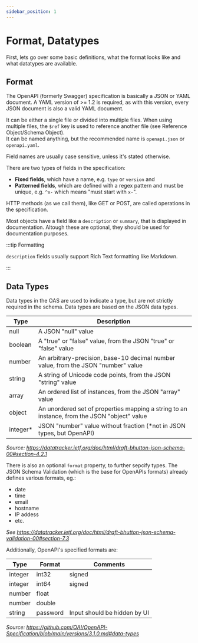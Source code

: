 ```yaml
---
sidebar_position: 1
---
```


# Format, Datatypes

First, lets go over some basic definitions, what the format looks like and what datatypes are available.

## Format

The OpenAPI (formerly Swagger) specification is basically a JSON or YAML document.
A YAML version of >= 1.2 is required, as with this version, every JSON document is also a valid YAML document.

It can be either a single file or divided into multiple files.
When using multiple files, the `$ref` key is used to reference another file (see Reference Object/Schema Object).  
It can be named anything, but the recommended name is `openapi.json` or `openapi.yaml`.

Field names are usually case sensitive, unless it's stated otherwise.

There are two types of fields in the specification:
- **Fixed fields**, which have a name, e.g. `type` or `version` and   
- **Patterned fields**, which are defined with a regex pattern and must be unique, e.g. `^x-` which means "must start with `x-`".

HTTP methods (as we call them), like GET or POST, are called operations in the specification.

Most objects have a field like a `description` or `summary`, that is displayed in documentation.
Altough these are optional, they should be used for documentation purposes.  

:::tip Formatting

`description` fields usually support Rich Text formatting like Markdown.
  
:::

## Data Types

Data types in the OAS are used to indicate a type, but are not strictly required in the schema.
Data types are based on the JSON data types.

| Type     | Description                                                                                  |
| -------- | -------------------------------------------------------------------------------------------- |
| null     | A JSON "null" value                                                                          |
| boolean  | A "true" or "false" value, from the JSON "true" or "false" value                             |
| number   | An arbitrary-precision, base-10 decimal number value, from the JSON "number" value           |
| string   | A string of Unicode code points, from the JSON "string" value                                |
| array    | An ordered list of instances, from the JSON "array" value                                    |
| object   | An unordered set of properties mapping a string to an instance, from the JSON "object" value |
| integer* | JSON "number" value without fraction (*not in JSON types, but OpenAPI)                       |

*Source: https://datatracker.ietf.org/doc/html/draft-bhutton-json-schema-00#section-4.2.1*

There is also an optional `format` property, to further sepcify types.
The JSON Schema Validation (which is the base for OpenAPIs formats) already defines various formats, eg.:
 - date
 - time
 - email
 - hostname
 - IP addess  
 - etc.

*See https://datatracker.ietf.org/doc/html/draft-bhutton-json-schema-validation-00#section-7.3*


Additionally, OpenAPI's specified formats are:

| Type    | Format   | Comments                     |
| ------- | -------- | ---------------------------- |
| integer | int32    | signed                       |
| integer | int64    | signed                       |
| number  | float    |                              |
| number  | double   |                              |
| string  | password | Input should be hidden by UI |

*Source: https://github.com/OAI/OpenAPI-Specification/blob/main/versions/3.1.0.md#data-types*
